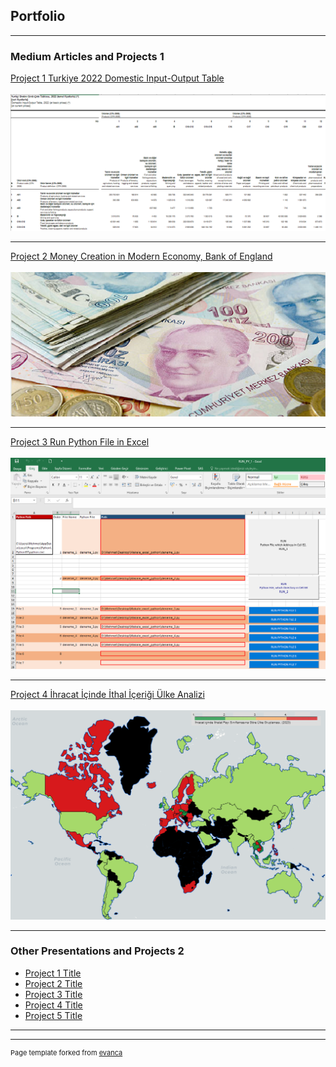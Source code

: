 ## Portfolio

---

### Medium Articles and Projects 1 

[Project 1 Turkiye 2022 Domestic Input-Output Table](/sample_page)
<br><br>
<img src="images/Resim_1.png?raw=true"/>

---
[Project 2 Money Creation in Modern Economy, Bank of England](/pdf/modern_economy_money.pdf)
<br><br>
<img src="images/banknot_1.png?raw=true"/>

---
[Project 3 Run Python File in Excel](/excel_file/RUN_PY_1.xlsm)
<br><br>
<img src="images/Eng_V1.png?raw=true"/>

---


[Project 4 İhracat İçinde İthal İçeriği Ülke Analizi](/sample_page)
<br><br>
<img src="images/Harita_1.png?raw=true"/>

---

### Other Presentations and Projects 2

- [Project 1 Title](http://example.com/)
- [Project 2 Title](http://example.com/)
- [Project 3 Title](http://example.com/)
- [Project 4 Title](http://example.com/)
- [Project 5 Title](http://example.com/)

---




---
<p style="font-size:11px">Page template forked from <a href="https://github.com/evanca/quick-portfolio">evanca</a></p>
<!-- Remove above link if you don't want to attibute -->
